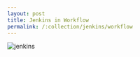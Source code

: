 ```yaml
---
layout: post
title: Jenkins in Workflow
permalink: /:collection/jenkins/workflow
---
```


![jenkins]({{site.cdn}}/devtools/jenkins/jenkins.png)
